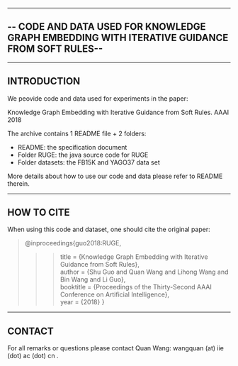 -------------------------------------------------------------------------------------
-- CODE AND DATA USED FOR KNOWLEDGE GRAPH EMBEDDING WITH ITERATIVE GUIDANCE FROM SOFT RULES--
-------------------------------------------------------------------------------------

------------------
INTRODUCTION
------------------
 
We peovide code and data used for experiments in the paper:

Knowledge Graph Embedding with Iterative Guidance from Soft Rules. AAAI 2018

The archive contains 1 README file + 2 folders:
  - README: the specification document
  - Folder RUGE: the java source code for RUGE
  - Folder datasets: the FB15K and YAGO37 data set

More details about how to use our code and data please refer to README therein.


------------------
HOW TO CITE
------------------

When using this code and dataset, one should cite the original paper:  
>@inproceedings{guo2018:RUGE,  
>>>title     = {Knowledge Graph Embedding with Iterative Guidance from Soft Rules},  
>>>author    = {Shu Guo and Quan Wang and Lihong Wang and Bin Wang and Li Guo},  
>>>booktitle = {Proceedings of the Thirty-Second AAAI Conference on Artificial Intelligence},  
>>>year      = {2018} 
>}  


------------------  
CONTACT
------------------

For all remarks or questions please contact Quan Wang:
wangquan (at) iie (dot) ac (dot) cn .


